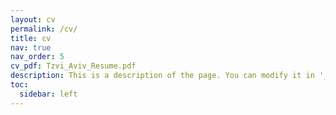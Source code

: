 ```yaml
---
layout: cv
permalink: /cv/
title: cv
nav: true
nav_order: 5
cv_pdf: Tzvi_Aviv_Resume.pdf
description: This is a description of the page. You can modify it in '_pages/cv.md'. You can also change or remove the top pdf download button.
toc:
  sidebar: left
---
```


